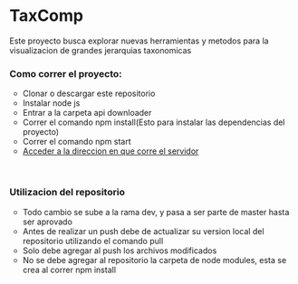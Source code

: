 <h1>TaxComp</h1>

<p>Este proyecto busca explorar nuevas herramientas y metodos para la visualizacion de grandes jerarquias taxonomicas</p>
<h3>Como correr el proyecto:</h3>
<ul style="list-style-type:circle">
	<li>Clonar o descargar este repositorio</li>
	<li>Instalar node js</li>
	<li>Entrar a la carpeta api downloader</li>
	<li>Correr el comando npm install(Esto para instalar las dependencias del proyecto)</li>
	<li>Correr el comando npm start</li>
	<li><a target="_blank" rel="noopener noreferrer" href="http://localhost:3000" >Acceder a la direccion en que corre el servidor</a></li>
</ul>
</br>
<h3>Utilizacion del repositorio</h3>
<ul style="list-style-type:circle">
	<li>Todo cambio se sube a la rama dev, y pasa a ser parte de master hasta ser aprovado</li>
	<li>Antes de realizar un push debe de actualizar su version local del repositorio utilizando el comando pull</li>
	<li>Solo debe agregar al push los archivos modificados</li>
	<li>No se debe agregar al repositorio la carpeta de node modules, esta se crea al correr npm install</li>
</ul>
